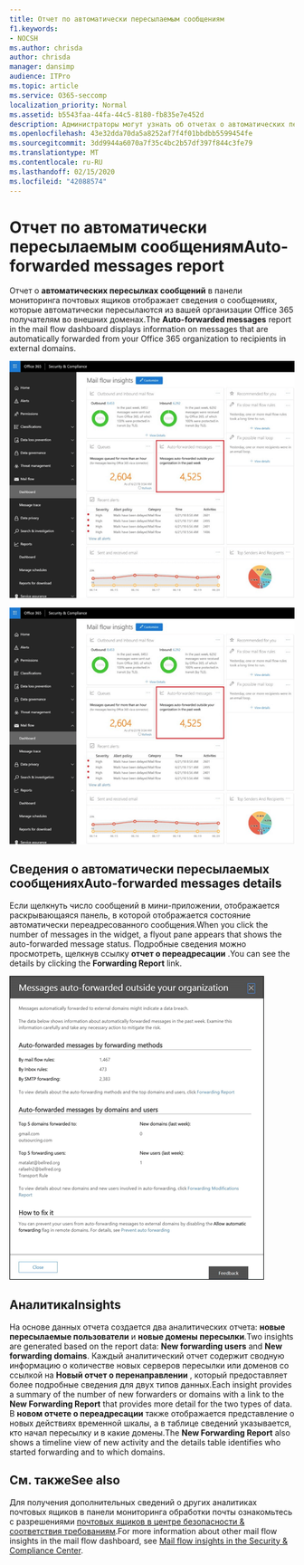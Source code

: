 ```yaml
---
title: Отчет по автоматически пересылаемым сообщениям
f1.keywords:
- NOCSH
ms.author: chrisda
author: chrisda
manager: dansimp
audience: ITPro
ms.topic: article
ms.service: O365-seccomp
localization_priority: Normal
ms.assetid: b5543faa-44fa-44c5-8180-fb835e7e452d
description: Администраторы могут узнать об отчетах о автоматических пересылаемых сообщениях в панели мониторинга "Направление почты" в центре безопасности Office 365 & соответствия требованиям.
ms.openlocfilehash: 43e32dda70da5a8252af7f4f01bbdbb5599454fe
ms.sourcegitcommit: 3dd9944a6070a7f35c4bc2b57df397f844c3fe79
ms.translationtype: MT
ms.contentlocale: ru-RU
ms.lasthandoff: 02/15/2020
ms.locfileid: "42088574"
---
```

# <a name="auto-forwarded-messages-report"></a><span data-ttu-id="8a199-103">Отчет по автоматически пересылаемым сообщениям</span><span class="sxs-lookup"><span data-stu-id="8a199-103">Auto-forwarded messages report</span></span>

<span data-ttu-id="8a199-104">Отчет о **автоматических пересылках сообщений** в панели мониторинга почтовых ящиков отображает сведения о сообщениях, которые автоматически пересылаются из вашей организации Office 365 получателям во внешних доменах.</span><span class="sxs-lookup"><span data-stu-id="8a199-104">The **Auto-forwarded messages** report in the mail flow dashboard displays information on messages that are automatically forwarded from your Office 365 organization to recipients in external domains.</span></span>

![Автоматически переадресованные сообщения в центре безопасности Office 365 & соответствия требованиям](../../media/8bc2600b-71c3-4b37-b4d0-9435fe0cfc8d.png)

![Отчет по автоматическим переадресованным сообщениям в панели мониторинга "Направление почты" в центре безопасности Office 365 & соответствия требованиям](../../media/8bc2600b-71c3-4b37-b4d0-9435fe0cfc8d.png)

## <a name="auto-forwarded-messages-details"></a><span data-ttu-id="8a199-107">Сведения о автоматически пересылаемых сообщениях</span><span class="sxs-lookup"><span data-stu-id="8a199-107">Auto-forwarded messages details</span></span>

<span data-ttu-id="8a199-108">Если щелкнуть число сообщений в мини-приложении, отображается раскрывающаяся панель, в которой отображается состояние автоматически переадресованного сообщения.</span><span class="sxs-lookup"><span data-stu-id="8a199-108">When you click the number of messages in the widget, a flyout pane appears that shows the auto-forwarded message status.</span></span> <span data-ttu-id="8a199-109">Подробные сведения можно просмотреть, щелкнув ссылку **отчет о переадресации** .</span><span class="sxs-lookup"><span data-stu-id="8a199-109">You can see the details by clicking the **Forwarding Report** link.</span></span>

![Всплывающее меню сведений для отчета о автоматически пересылаемых сообщениях в центре безопасности Office 365 & соответствия требованиям](../../media/87d0fb1e-d2ef-4901-b17c-ec32d23a539e.png)

## <a name="insights"></a><span data-ttu-id="8a199-111">Аналитика</span><span class="sxs-lookup"><span data-stu-id="8a199-111">Insights</span></span>

<span data-ttu-id="8a199-112">На основе данных отчета создается два аналитических отчета: **новые пересылаемые пользователи** и **новые домены пересылки**.</span><span class="sxs-lookup"><span data-stu-id="8a199-112">Two insights are generated based on the report data: **New forwarding users** and **New forwarding domains**.</span></span> <span data-ttu-id="8a199-113">Каждый аналитический отчет содержит сводную информацию о количестве новых серверов пересылки или доменов со ссылкой на **Новый отчет о перенаправлении** , который предоставляет более подробные сведения для двух типов данных.</span><span class="sxs-lookup"><span data-stu-id="8a199-113">Each insight provides a summary of the number of new forwarders or domains with a link to the **New Forwarding Report** that provides more detail for the two types of data.</span></span> <span data-ttu-id="8a199-114">В **новом отчете о переадресации** также отображается представление о новых действиях временной шкалы, а в таблице сведений указывается, кто начал пересылку и в какие домены.</span><span class="sxs-lookup"><span data-stu-id="8a199-114">The **New Forwarding Report** also shows a timeline view of new activity and the details table identifies who started forwarding and to which domains.</span></span>

## <a name="see-also"></a><span data-ttu-id="8a199-115">См. также</span><span class="sxs-lookup"><span data-stu-id="8a199-115">See also</span></span>

<span data-ttu-id="8a199-116">Для получения дополнительных сведений о других аналитиках почтовых ящиков в панели мониторинга обработки почты ознакомьтесь с разрешениями [почтовых ящиков в центре безопасности & соответствия требованиям](mail-flow-insights-v2.md).</span><span class="sxs-lookup"><span data-stu-id="8a199-116">For more information about other mail flow insights in the mail flow dashboard, see [Mail flow insights in the Security & Compliance Center](mail-flow-insights-v2.md).</span></span>
